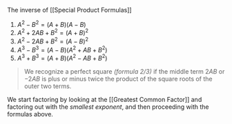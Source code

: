 The inverse of [[Special Product Formulas]]
1. $A^2-B^2=(A+B)(A-B)$ 
2. $A^2+2AB+B^2=(A+B)^2$
3. $A^2-2AB+B^2=(A-B)^2$
4. $A^{3}-B^{3}=(A-B)(A^2+AB+B^2)$    
5. $A^{3}+B^{3}=(A+B)(A^2-AB+B^2)$

>We recognize a perfect square *(formula 2/3)* if the middle term $2AB$ or $-2AB$ is plus or minus twice the product of the square roots of the outer two terms.

We start factoring by looking at the [[Greatest Common Factor]] and factoring out with the *smallest exponent*, and then proceeding with the formulas above.